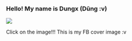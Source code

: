 <h3>Hello! My name is Dungx (Dũng :v)</h3>
<a href="https://www.facebook.com/imdungx2993/"><img src="https://user-images.githubusercontent.com/81961420/224526580-dc1af737-9875-4af0-bf3d-05cc0b795c9e.jpeg"></a>

Click on the image!!! This is my FB cover image :v




